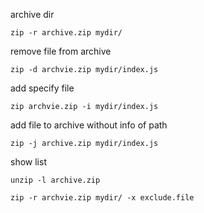 
archive dir
```
zip -r archive.zip mydir/
```

remove file from archive

```
zip -d archvie.zip mydir/index.js
```


add specify file

```
zip archvie.zip -i mydir/index.js
```

add file to archive without info of path

```
zip -j archive.zip mydir/index.js
```

show list
```
unzip -l archive.zip
```


```
zip -r archvie.zip mydir/ -x exclude.file 
```
